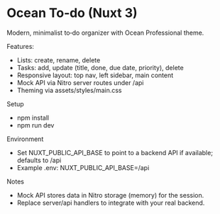 # Ocean To‑do (Nuxt 3)

Modern, minimalist to‑do organizer with Ocean Professional theme.

Features:
- Lists: create, rename, delete
- Tasks: add, update (title, done, due date, priority), delete
- Responsive layout: top nav, left sidebar, main content
- Mock API via Nitro server routes under /api
- Theming via assets/styles/main.css

Setup
- npm install
- npm run dev

Environment
- Set NUXT_PUBLIC_API_BASE to point to a backend API if available; defaults to /api
- Example .env:
  NUXT_PUBLIC_API_BASE=/api

Notes
- Mock API stores data in Nitro storage (memory) for the session.
- Replace server/api handlers to integrate with your real backend.
